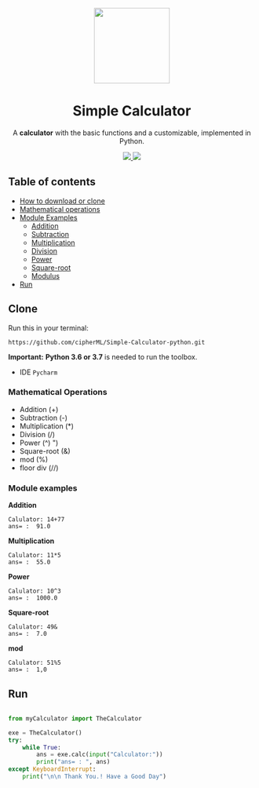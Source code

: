 <p align="center">
  <img src="https://user-images.githubusercontent.com/73163292/96565392-edb5fa80-12e1-11eb-83ff-96165e14688f.png" width="154">
  <h1 align="center">Simple Calculator</h1>
  <p align="center">A <b>calculator</b> with the basic functions and a customizable, implemented in Python.</p>
  
  <p align="center">
    <a href="https://www.python.org/">
    	<img src="https://img.shields.io/badge/built%20with-Python3-red.svg" />
    </a>
    <a href="https://github.com/cipherML">
    	<img src="https://img.shields.io/badge/Author-Mayur%20Pawar-lightgrey" />
    </a>
    
    
## Table of contents
- [How to download or clone](#Clone)
- [Mathematical operations](#Mathematical-Operations)
- [Module Examples](#Module-examples)
  * [Addition](#Module-examples)
  * [Subtraction](#Module-examples)
  * [Multiplication](#Module-examples)
  * [Division](#Module-examples)
  * [Power](#Module-examples)
  * [Square-root](#Module-examples)
  * [Modulus](#Module-examples)
- [Run](#Run)

## **Clone**
Run this in your terminal: 

`https://github.com/cipherML/Simple-Calculator-python.git`

__Important:__ 
**Python 3.6 or 3.7** is needed to run the toolbox.
- IDE `Pycharm`

### **Mathematical Operations**
-    Addition (+) 
-    Subtraction (-)
-    Multiplication (*)
-    Division (/)
-    Power (^) ")
-    Square-root (&)
-    mod (%)
-   floor div (//)
 
### **Module examples**
**Addition**

    Calulator: 14+77
    ans= :  91.0
**Multiplication**

    Calulator: 11*5
    ans= :  55.0
**Power**

    Calulator: 10^3
    ans= :  1000.0
**Square-root**

    Calulator: 49&
    ans= :  7.0
**mod**

    Calulator: 51%5
    ans= :  1,0
    
## **Run**
```python

from myCalculator import TheCalculator

exe = TheCalculator()
try:
    while True:
        ans = exe.calc(input("Calculator:"))
        print("ans= : ", ans)
except KeyboardInterrupt:
    print("\n\n Thank You.! Have a Good Day")
```
